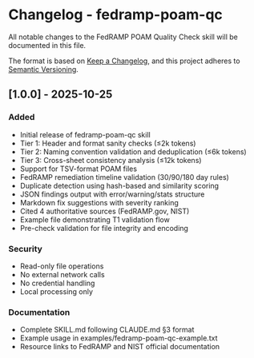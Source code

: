# Changelog - fedramp-poam-qc

All notable changes to the FedRAMP POAM Quality Check skill will be documented in this file.

The format is based on [Keep a Changelog](https://keepachangelog.com/en/1.0.0/),
and this project adheres to [Semantic Versioning](https://semver.org/spec/v2.0.0.html).

## [1.0.0] - 2025-10-25

### Added
- Initial release of fedramp-poam-qc skill
- Tier 1: Header and format sanity checks (≤2k tokens)
- Tier 2: Naming convention validation and deduplication (≤6k tokens)
- Tier 3: Cross-sheet consistency analysis (≤12k tokens)
- Support for TSV-format POAM files
- FedRAMP remediation timeline validation (30/90/180 day rules)
- Duplicate detection using hash-based and similarity scoring
- JSON findings output with error/warning/stats structure
- Markdown fix suggestions with severity ranking
- Cited 4 authoritative sources (FedRAMP.gov, NIST)
- Example file demonstrating T1 validation flow
- Pre-check validation for file integrity and encoding

### Security
- Read-only file operations
- No external network calls
- No credential handling
- Local processing only

### Documentation
- Complete SKILL.md following CLAUDE.md §3 format
- Example usage in examples/fedramp-poam-qc-example.txt
- Resource links to FedRAMP and NIST official documentation
